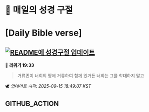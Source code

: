 # 🙏 매일의 성경 구절
# [Daily Bible verse]
## [![README에 성경구절 업데이트](https://github.com/DONGSUKA/first_test/actions/workflows/update-readme-bible.yml/badge.svg)](https://github.com/DONGSUKA/first_test/actions/workflows/update-readme-bible.yml)
<!-- START_BIBLE_VERSE -->
📖 **레위기 19:33**
> 거류민이 너희의 땅에 거류하여 함께 있거든 너희는 그를 학대하지 말고

🕊️ _업데이트 시각: 2025-09-15 18:49:07 KST_
  <!-- END_BIBLE_VERSE -->
## GITHUB_ACTION
